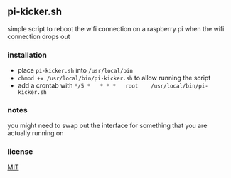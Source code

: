 ## pi-kicker.sh

simple script to reboot the wifi connection on a raspberry pi when the wifi connection drops out

### installation
* place `pi-kicker.sh` into `/usr/local/bin`
* `chmod +x /usr/local/bin/pi-kicker.sh` to allow running the script
* add a crontab with `*/5 *   * * *   root    /usr/local/bin/pi-kicker.sh`

### notes
you might need to swap out the interface for something that you are actually running on

### license
[MIT](./LICENSE)
